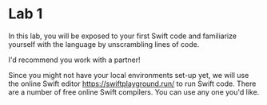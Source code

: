 # Lab 1

In this lab, you will be exposed to your first Swift code and familiarize yourself with the language by unscrambling lines of code.

I'd recommend you work with a partner!

Since you might not have your local environments set-up yet, we will use the online Swift editor https://swiftplayground.run/ to run Swift code. There are a number of free online Swift compilers. You can use any one you'd like.
